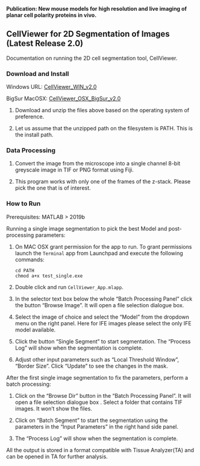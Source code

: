 **Publication: New mouse models for high resolution and live imaging of planar cell polarity proteins in vivo.**

## CellViewer for 2D Segmentation of Images (Latest Release 2.0)

Documentation on running the 2D cell segmentation tool, CellViewer. 

### Download and Install

Windows URL: [CellViewer_WIN_v2.0](https://drive.google.com/file/d/16fJjIMktKopPmILgY82p6YsuzuEL0BWT/view?usp=sharing)

BigSur MacOSX: [CellViewer_OSX_BigSur_v2.0](https://drive.google.com/file/d/109l4f3dDNicBigXdxgldC0V5oJKlOeFW/view?usp=sharing)

1.	Download and unzip the files above based on the operating system of preference. 

2.  Let us assume that the unzipped path on the filesystem is PATH. This is the install path. 

### Data Processing 

1. Convert the image from the microscope into a single channel 8-bit greyscale image in TIF or PNG format using Fiji. 

2. This program works with only one of the frames of the z-stack. Please pick the one that is of interest. 

### How to Run  

Prerequisites: MATLAB > 2019b

Running a single image segmentation to pick the best Model and post-processing parameters: 

1.  On MAC OSX grant permission for the app to run. To grant permissions launch the ```Terminal``` app from Launchpad and execute the following commands:
    ```
    cd PATH
	chmod a+x test_single.exe
    ```

2.  Double click and run ```CellViewer_App.mlapp```.

3.	In the selector text box below the whole “Batch Processing Panel” click the button “Browse Image”. It will open a file selection dialogue box. 

4.	Select the image of choice and select the “Model” from the dropdown menu on the right panel. Here for IFE images please select the only IFE model available.

5.	Click the button “Single Segment” to start segmentation. The “Process Log” will show when the segmentation is complete. 

6.	Adjust other input parameters such as “Local Threshold Window”, “Border Size”. Click “Update” to see the changes in the mask. 


After the first single image segmentation to fix the parameters, perform a batch processing:  

1.	Click on the “Browse Dir” button in the “Batch Processing Panel”. It will open a file selection dialogue box . Select a folder that contains TIF images. It won’t show the files.

2.	Click on “Batch Segment” to start the segmentation using the parameters in the “Input Parameters” in the right hand side panel. 

3.	The “Process Log” will show when the segmentation is complete. 

All the output is stored in a format compatible with Tissue Analyzer(TA) and can be opened in TA for further analysis. 

